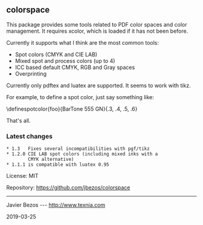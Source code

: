 ## colorspace

This package provides some tools related to PDF color spaces and color
management. It requires xcolor, which is loaded if it has not been
before.

Currently it supports what I think are the most common tools:

* Spot colors (CMYK and CIE LAB)
* Mixed spot and process colors (up to 4)
* ICC based default CMYK, RGB and Gray spaces
* Overprinting

Currently only pdftex and luatex are supported.  It seems to work with tikz.

For example, to define a spot color, just say something like:

\definespotcolor{foo}{BarTone 555 GN}{.3, .4, .5, .6}

That's all.

### Latest changes

```
* 1.3   Fixes several incompatibilities with pgf/tikz
* 1.2.0 CIE LAB spot colors (including mixed inks with a
        CMYK alternative)
* 1.1.1 is compatible with luatex 0.95
```

License:     MIT

Repository:  https://github.com/jbezos/colorspace

________
Javier Bezos --- http://www.texnia.com

2019-03-25